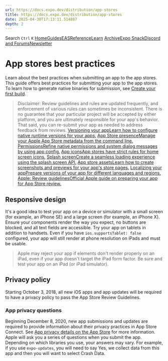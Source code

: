 ```yaml
---
url: https://docs.expo.dev/distribution/app-stores
title: https://docs.expo.dev/distribution/app-stores
date: 2025-04-30T17:13:11.514887
depth: 2
---
```


Search
`Ctrl` `K`
[Home](https://docs.expo.dev/)[Guides](https://docs.expo.dev/guides/overview)[EAS](https://docs.expo.dev/eas)[Reference](https://docs.expo.dev/versions/latest)[Learn](https://docs.expo.dev/tutorial/overview)
[Archive](https://docs.expo.dev/archive)[Expo Snack](https://snack.expo.dev)[Discord and Forums](https://chat.expo.dev)[Newsletter](https://expo.dev/mailing-list/signup)
# App stores best practices
Learn about the best practices when submitting an app to the app stores.
This guide offers best practices for submitting your app to the app stores. To learn how to generate native binaries for submission, see [Create your first build](https://docs.expo.dev/build/setup).
> Disclaimer: Review guidelines and rules are updated frequently, and enforcement of various rules can sometimes be inconsistent. There is no guarantee that your particular project will be accepted by either platform, and you are ultimately responsible for your app's behavior. That said, you can re-submit your app as needed to address feedback from reviews.
[Versioning your appLearn how to configure native runtime versions for your apps.](https://docs.expo.dev/build-reference/app-versions) [App Store presenceManage your Apple App Store metadata from the command line.](https://docs.expo.dev/eas/metadata) [PermissionsRefine native permissions and system dialog messages by using app config.](https://docs.expo.dev/guides/permissions) [App iconsApp stores have strict rules for home screen icons.](https://docs.expo.dev/develop/user-interface/splash-screen-and-app-icon) [Splash screenCreate a seamless loading experience using the splash screen API.](https://docs.expo.dev/develop/user-interface/splash-screen-and-app-icon) [App store assetsLearn how to create screenshots and previews for your app's store pages.](https://docs.expo.dev/guides/store-assets) [Localizing your appPrepare versions of your app for different languages and regions.](https://docs.expo.dev/guides/localization) [Apple: Review guidelinesOfficial Apple guide on preparing your app for App Store review.](https://developer.apple.com/distribute/app-review/)
## Responsive design
It's a good idea to test your app on a device or simulator with a small screen (for example, an iPhone SE) and a large screen (for example, an iPhone X). Ensure your components render the way you expect, no buttons are blocked, and all text fields are accessible.
Try your app on tablets in addition to handsets. Even if you have `ios.supportsTablet: false` configured, your app will still render at phone resolution on iPads and must be usable.
> Apple may reject your app if elements don't render properly on an iPad, even if your app doesn't target the iPad form factor. Be sure and test your app on an iPad (or iPad simulator).
## Privacy policy
Starting October 3, 2018, all new iOS apps and app updates will be required to have a privacy policy to pass the App Store Review Guidelines.
### App privacy questions
Beginning December 8, 2020, new app submissions and updates are required to provide information about their privacy practices in App Store Connect. See [App privacy details on the App Store](https://developer.apple.com/app-store/app-privacy-details/) for more information.
Apple will ask you a series of questions when you submit the app. Depending on which libraries you use, your answers may vary. For example, if you use `expo-updates`, you will need to say Yes, we collect data from this app and then you will want to select Crash Data.

